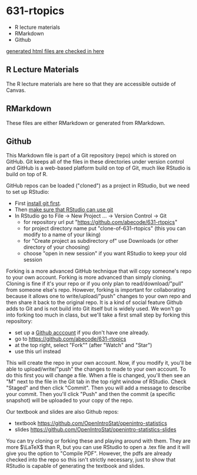 # 631-rtopics

* R lecture materials
* RMarkdown
* Github

[generated html files are checked in here](https://abecode.github.io/631-rtopics/)

## R Lecture Materials

The R lecture materials are here so that they are accessible outside of Canvas.

## RMarkdown

These files are either RMarkdown or generated from RMarkdown.

## Github

This Markdown file is part of a Git repository (repo) which is stored on GitHub.  Git keeps all of the files in these directories under version control and GitHub is a web-based platform build on top of Git, much like RStudio is build on top of R.  

GitHub repos can be loaded ("cloned") as a project in RStudio, but we need to set up RStudio:
  
* First [install git first](https://cfss.uchicago.edu/setup/git/).
* Then [make sure that RStudio can use git](https://cfss.uchicago.edu/setup/git-with-rstudio/)
* In RStudio go to File -> New Project ... -> Version Control -> Git
  * for repository url put "https://github.com/abecode/631-rtopics"
  * for project directory name put "clone-of-631-rtopics" (this you
    can modify to a name of your liking)
  * for "Create project as subdirectory of" use Downloads (or other
    directory of your choosing)
  * choose "open in new session" if you want RStudio to keep your old
    session

Forking is a more advanced GitHub technique that will copy someone's repo to your own account. Forking is more advanced than simply cloning. Cloning is fine if it's your repo or if you only plan to read/download/"pull" from someone else's repo.  However, forking is important for collaborating because it allows one to write/upload/"push" changes to your own repo and then share it back to the original repo. It is a kind of social feature Github adds to Git and is not build into Git itself but is widely used. We won't go into forking too much in class, but we'll take a first small step by forking this repository:

* set up a [Github acccount](https://github.com) if you don't have one already.
* go to https://github.com/abecode/631-rtopics
* at the top right, select "Fork"" (after "Watch" and "Star")
* use this url instead

This will create the repo in your own account. Now, if you modify it, you'll be able to upload/write/"push" the changes to made to your own account. To do this first you will change a file.  When a file is changed, you'll then see an "M" next to the file in the Git tab in the top right window of RStudio.  Check "Staged" and then click "Commit".  Then you will add a message to describe your commit.  Then you'll click "Push" and then the commit (a specific snapshot) will be uploaded to your copy of the repo. 

Our textbook and slides are also Github repos:

* textbook https://github.com/OpenIntroStat/openintro-statistics
* slides https://github.com/OpenIntroStat/openintro-statistics-slides

You can try cloning or forking these and playing around with them.  They are more $\LaTeX$ than R, but you can use RStudio to open a .tex file and it will give you the option to "Compile PDF".  However, the pdfs are already checked into the repo so this isn't strictly necessary, just to show that RStudio is capable of generating the textbook and slides.
